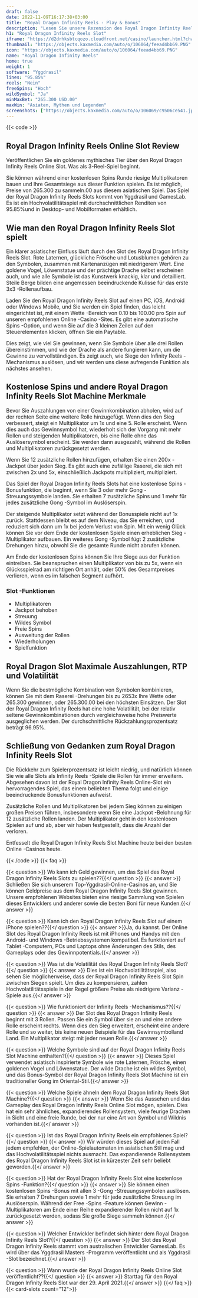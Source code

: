 ```yaml
---
draft: false
date: 2022-11-09T16:17:38+03:00
title: "Royal Dragon Infinity Reels - Play & Bonus"
description: "Lesen Sie unsere Rezension des Royal Dragon Infinity Reels Online Slot. Schauen Sie sich das Gameplay, die Funktionen an und sehen Sie, wo Sie es mit den besten Casino -Boni spielen können."
h1: "Royal Dragon Infinity Reels Slot"
iframe: "https://d2drhksbtcqozo.cloudfront.net/casino/launcher.html?channel=web&gameid=royaldragoninfinityreels&moneymode=fun&jurisdiction=MT"
thumbnail: "https://objects.kaxmedia.com/auto/o/106064/feead4bb69.PNG"
icon: "https://objects.kaxmedia.com/auto/o/106064/feead4bb69.PNG"
name: "Royal Dragon Infinity Reels"
home: true
weight: 1
software: "Yggdrasil"
lines: "95.85%"
reels: "Nein"
freeSpins: "Hoch"
wildSymbol: "Ja"
minMaxBet: "265.300 USD.00"
maxWin: "Asiaten, Mythen und Legenden"
screenshots: ["https://objects.kaxmedia.com/auto/o/106069/c9506ce541.jpeg"]
---
```


{{< code >}}<h2>Royal Dragon Infinity Reels Online Slot Review</h2><p>Veröffentlichen Sie ein goldenes mythisches Tier über den Royal Dragon Infinity Reels Online Slot. Was als 3-Reel-Spiel beginnt.</p><p>Sie können während einer kostenlosen Spins Runde riesige Multiplikatoren bauen und Ihre Gesamtsiege aus dieser Funktion spielen. Es ist möglich, Preise von 265.300 zu sammeln.00 aus diesem asiatischen Spiel. Das Spiel der Royal Dragon Infinity Reels Slots kommt von Yggdrasil und GamesLab. Es ist ein Hochvolatilitätsspiel mit durchschnittlichen Renditen von 95.85%und in Desktop- und Mobilformaten erhältlich.</p><h2>Wie man den Royal Dragon Infinity Reels Slot spielt</h2><p>Ein klarer asiatischer Einfluss läuft durch den Slot des Royal Dragon Infinity Reels Slot. Rote Laternen, glückliche Frösche und Lotusblumen gehören zu den Symbolen, zusammen mit Kartenanzügen mit niedrigerem Wert. Eine goldene Vogel, Löwenstatue und der prächtige Drache selbst erscheinen auch, und wie alle Symbole ist das Kunstwerk knackig, klar und detailliert. Steile Berge bilden eine angemessen beeindruckende Kulisse für das erste 3x3 -Rollenaufbau.</p><p>Laden Sie den Royal Dragon Infinity Reels Slot auf einen PC, iOS, Android oder Windows Mobile, und Sie werden ein Spiel finden, das leicht eingerichtet ist, mit einem Wette -Bereich von 0.10 bis 100.00 pro Spin auf unseren empfohlenen Online -Casino -Sites. Es gibt eine automatische Spins -Option, und wenn Sie auf die 3 kleinen Zeilen auf den Steuerelementen klicken, öffnen Sie ein Paytable.</p><p>Dies zeigt, wie viel Sie gewinnen, wenn Sie Symbole über alle drei Rollen übereinstimmen, und wie der Drache als andere fungieren kann, um die Gewinne zu vervollständigen. Es zeigt auch, wie Siege den Infinity Reels -Mechanismus auslösen, und wir werden uns diese aufregende Funktion als nächstes ansehen.</p><h2>Kostenlose Spins und andere Royal Dragon Infinity Reels Slot Machine Merkmale</h2><p>Bevor Sie Auszahlungen von einer Gewinnkombination abholen, wird auf der rechten Seite eine weitere Rolle hinzugefügt. Wenn dies den Sieg verbessert, steigt ein Multiplikator um 1x und eine 5. Rolle erscheint. Wenn dies auch das Gewinnsymbol hat, wiederholt sich der Vorgang mit mehr Rollen und steigenden Multiplikatoren, bis eine Rolle ohne das Auslösersymbol erscheint. Sie werden dann ausgezahlt, während die Rollen und Multiplikatoren zurückgesetzt werden.</p><p>Wenn Sie 12 zusätzliche Rollen hinzufügen, erhalten Sie einen 200x -Jackpot über jeden Sieg. Es gibt auch eine zufällige Raserei, die sich mit zwischen 2x und 5x, einschließlich Jackpots multipliziert, multipliziert.</p><p>Das Spiel der Royal Dragon Infinity Reels Slots hat eine kostenlose Spins -Bonusfunktion, die beginnt, wenn Sie 3 oder mehr Gong -Streuungssymbole landen. Sie erhalten 7 zusätzliche Spins und 1 mehr für jedes zusätzliche Gong -Symbol im Auslöserspin.</p><p>Der steigende Multiplikator setzt während der Bonusspiele nicht auf 1x zurück. Stattdessen bleibt es auf dem Niveau, das Sie erreichen, und reduziert sich dann um 1x bei jedem Verlust von Spin. Mit ein wenig Glück können Sie vor dem Ende der kostenlosen Spiele einen erheblichen Sieg -Multiplikator aufbauen. Ein weiteres Gong -Symbol fügt 2 zusätzliche Drehungen hinzu, obwohl Sie die gesamte Runde nicht abrufen können.</p><p>Am Ende der kostenlosen Spins können Sie Ihre Siege aus der Funktion eintreiben. Sie beanspruchen einen Multiplikator von bis zu 5x, wenn ein Glücksspielrad am richtigen Ort anhält, oder 50% des Gesamtpreises verlieren, wenn es im falschen Segment aufhört.</p><h3>
Slot -Funktionen</h3><ul>
<li></span>
Multiplikatoren</li>
<li></span>
Jackpot behoben</li>
<li></span>
Streuung</li>
<li></span>
Wildes Symbol</li>
<li></span>
Freie Spins</li>
<li></span>
Ausweitung der Rollen</li>
<li></span>
Wiederholungen</li>
<li></span>
Spielfunktion</li></ul><h2>Royal Dragon Slot Maximale Auszahlungen, RTP und Volatilität</h2><p>Wenn Sie die bestmögliche Kombination von Symbolen kombinieren, können Sie mit dem Raserei -Drehungen bis zu 2653x Ihre Wette oder 265.300 gewinnen, oder 265.300.00 bei den höchsten Einsätzen. Der Slot der Royal Dragon Infinity Reels hat eine hohe Volatilität, bei der relativ seltene Gewinnkombinationen durch vergleichsweise hohe Preiswerte ausgeglichen werden. Der durchschnittliche Rückzahlungsprozentsatz beträgt 96.95%.</p><h2>Schließung von Gedanken zum Royal Dragon Infinity Reels Slot</h2><p>Die Rückkehr zum Spielerprozentsatz ist leicht niedrig, und natürlich können Sie wie alle Slots als Infinity Reels -Spiele die Rollen für immer erweitern. Abgesehen davon ist der Royal Dragon Infinity Reels Online-Slot ein hervorragendes Spiel, das einem beliebten Thema folgt und einige beeindruckende Bonusfunktionen aufweist.</p><p>Zusätzliche Rollen und Multiplikatoren bei jedem Sieg können zu einigen großen Preisen führen, insbesondere wenn Sie eine Jackpot -Belohnung für 12 zusätzliche Rollen landen. Der Multiplikator geht in den kostenlosen Spielen auf und ab, aber wir haben festgestellt, dass die Anzahl der verloren.</p><p>Entfesselt die Royal Dragon Infinity Reels Slot Machine heute bei den besten Online -Casinos heute.</p>
{{< /code >}}
{{< faq >}}

{{< question >}} Wo kann ich Geld gewinnen, um das Spiel des Royal Dragon Infinity Reels Slots zu spielen??{{</ question >}}
{{< answer >}} Schließen Sie sich unserem Top-Yggdrasil-Online-Casinos an, und Sie können Geldpreise aus dem Royal Dragon Infinity Reels Slot gewinnen. Unsere empfohlenen Websites bieten eine riesige Sammlung von Spielen dieses Entwicklers und anderer sowie die besten Boni für neue Kunden.{{</ answer >}}

{{< question >}} Kann ich den Royal Dragon Infinity Reels Slot auf einem iPhone spielen??{{</ question >}}
{{< answer >}}Ja, du kannst. Der Online Slot des Royal Dragon Infinity Reels ist mit iPhones und Handys mit den Android- und Windows -Betriebssystemen kompatibel. Es funktioniert auf Tablet -Computern, PCs und Laptops ohne Änderungen des Stils, des Gameplays oder des Gewinnpotentials.{{</ answer >}}

{{< question >}} Was ist die Volatilität des Royal Dragon Infinity Reels Slot?{{</ question >}}
{{< answer >}} Dies ist ein Hochvolatilitätsspiel, also sehen Sie möglicherweise, dass der Royal Dragon Infinity Reels Slot Spin zwischen Siegen spielt. Um dies zu kompensieren, zahlen Hochvolatilitätsspiele in der Regel größere Preise als niedrigere Varianz -Spiele aus.{{</ answer >}}

{{< question >}} Wie funktioniert der Infinity Reels -Mechanismus??{{</ question >}}
{{< answer >}} Der Slot des Royal Dragon Infinity Reels beginnt mit 3 Rollen. Passen Sie ein Symbol über sie an und eine andere Rolle erscheint rechts. Wenn dies den Sieg erweitert, erscheint eine andere Rolle und so weiter, bis keine neuen Beispiele für das Gewinnsymbolland Land. Ein Multiplikator steigt mit jeder neuen Rolle.{{</ answer >}}

{{< question >}} Welche Symbole sind auf der Royal Dragon Infinity Reels Slot Machine enthalten?{{</ question >}}
{{< answer >}} Dieses Spiel verwendet asiatisch inspirierte Symbole wie rote Laternen, Frösche, einen goldenen Vogel und Löwenstatue. Der wilde Drache ist ein wildes Symbol, und das Bonus-Symbol der Royal Dragon Infinity Reels Slot Machine ist ein traditioneller Gong im Oriental-Stil.{{</ answer >}}

{{< question >}} Welche Spiele ähneln dem Royal Dragon Infinity Reels Slot Machine?{{</ question >}}
{{< answer >}} Wenn Sie das Aussehen und das Gameplay des Royal Dragon Infinity Reels Online Slot mögen, spielen. Dies hat ein sehr ähnliches, expandierendes Rollensystem, viele feurige Drachen in Sicht und eine freie Runde, bei der nur eine Art von Symbol und Wildnis vorhanden ist.{{</ answer >}}

{{< question >}} Ist das Royal Dragon Infinity Reels ein empfohlenes Spiel?{{</ question >}}
{{< answer >}} Wir würden dieses Spiel auf jeden Fall jedem empfehlen, der Online-Spielautomaten im asiatischen Stil mag und das Hochvolatilitätsspiel nichts ausmacht. Das expandierende Rollensystem des Royal Dragon Infinity Reels Slot ist in kürzester Zeit sehr beliebt geworden.{{</ answer >}}

{{< question >}} Hat der Royal Dragon Infinity Reels Slot eine kostenlose Spins -Funktion?{{</ question >}}
{{< answer >}} Sie können einen kostenlosen Spins -Bonus mit allen 3 -Gong -Streuungssymbolen auslösen. Sie erhalten 7 Drehungen sowie 1 mehr für jede zusätzliche Streuung im Auslöserspin. Während der Free -Spins -Feature können Gewinn -Multiplikatoren am Ende einer Reihe expandierender Rollen nicht auf 1x zurückgesetzt werden, sodass Sie große Siege sammeln können.{{</ answer >}}

{{< question >}} Welcher Entwickler befindet sich hinter dem Royal Dragon Infinity Reels Slot?{{</ question >}}
{{< answer >}} Der Slot des Royal Dragon Infinity Reels stammt vom australischen Entwickler GamesLab. Es wird über das Yggdrasil Masters -Programm veröffentlicht und als Yggdrasil -Slot bezeichnet.{{</ answer >}}

{{< question >}} Wann wurde der Royal Dragon Infinity Reels Online Slot veröffentlicht??{{</ question >}}
{{< answer >}} Starttag für den Royal Dragon Infinity Reels Slot war der 29. April 2021.{{</ answer >}}
{{</ faq >}}
{{< card-slots count="12">}}